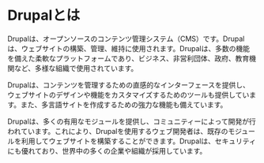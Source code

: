 # Drupalとは

Drupalは、オープンソースのコンテンツ管理システム（CMS）です。Drupalは、ウェブサイトの構築、管理、維持に使用されます。Drupalは、多数の機能を備えた柔軟なプラットフォームであり、ビジネス、非営利団体、政府、教育機関など、多様な組織で使用されています。

Drupalは、コンテンツを管理するための直感的なインターフェースを提供し、ウェブサイトのデザインや機能をカスタマイズするためのツールも提供しています。また、多言語サイトを作成するための強力な機能も備えています。

Drupalは、多くの有用なモジュールを提供し、コミュニティーによって開発が行われています。これにより、Drupalを使用するウェブ開発者は、既存のモジュールを利用してウェブサイトを構築することができます。Drupalは、セキュリティにも優れており、世界中の多くの企業や組織が採用しています。
